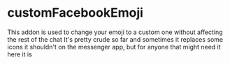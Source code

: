 # customFacebookEmoji

This addon is used to change your emoji to a custom one without affecting the rest of the chat
It's pretty crude so far and sometimes it replaces some icons it shouldn't on the messenger app, but for anyone that might need it here it is
